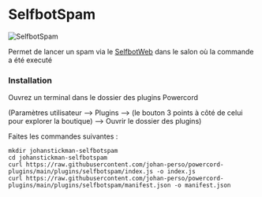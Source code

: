 # SelfbotSpam

![SelfbotSpam](https://us-east-1.tixte.net/uploads/images.johanstickman.com/selfbotspam-powercord.jpg)

Permet de lancer un spam via le [SelfbotWeb](https://selfbot.johanstickman.com) dans le salon où la commande a été executé

### Installation

Ouvrez un terminal dans le dossier des plugins Powercord

(Paramètres utilisateur --> Plugins --> (le bouton 3 points à côté de celui pour explorer la boutique) --> Ouvrir le dossier des plugins)

Faites les commandes suivantes :

```
mkdir johanstickman-selfbotspam
cd johanstickman-selfbotspam
curl https://raw.githubusercontent.com/johan-perso/powercord-plugins/main/plugins/selfbotspam/index.js -o index.js
curl https://raw.githubusercontent.com/johan-perso/powercord-plugins/main/plugins/selfbotspam/manifest.json -o manifest.json
```
